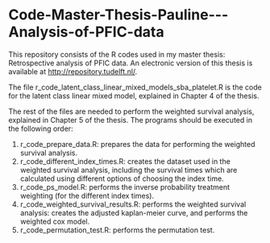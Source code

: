 # Code-Master-Thesis-Pauline---Analysis-of-PFIC-data

This repository consists of the R codes used in my master thesis: Retrospective analysis of PFIC data. An electronic version of this thesis is available at http://repository.tudelft.nl/. 

The file r_code_latent_class_linear_mixed_models_sba_platelet.R is the code for the latent class linear mixed model, explained in Chapter 4 of the thesis. 

The rest of the files are needed to perform the weighted survival analysis, explained in Chapter 5 of the thesis. The programs should be executed in the following order:
1. r_code_prepare_data.R: prepares the data for performing the weighted survival analysis.
3. r_code_different_index_times.R: creates the dataset used in the weighted survival analysis, including the survival times which are calculated using different options of choosing the index time.
4. r_code_ps_model.R: performs the inverse probability treatment weighting (for the different index times).
5. r_code_weighted_survival_results.R: performs the weighted survival analysis: creates the adjusted kaplan-meier curve, and performs the weighted cox model.
6. r_code_permutation_test.R: performs the permutation test. 
